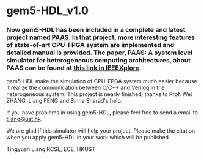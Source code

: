 # gem5-HDL_v1.0

### Now gem5-HDL has been included in a complete and latest project named [PAAS](https://github.com/zslwyuan/PAAS_V1.0). In that project, more interesting features of state-of-art CPU-FPGA system are implemented and detailed manual is provided. The paper, PAAS: A system level simulator for heterogeneous computing architectures, about PAAS can be found at [this link in IEEEXplore](https://ieeexplore.ieee.org/document/8056775).


gem5-HDL make the simulation of CPU-FPGA system much easier because it realize the communication between C/C++ and Verilog in the heterogeneous system. This project is nearly finished, thanks to Prof. Wei ZHANG, Liang FENG and Sinha Sharad's help.

If you have problems in using gem5-HDL, please feel free to send a email to tliang@ust.hk.

We are glad if this simulator will help your project. Please make the citation when you apply gem5-HDL in your work which will be published.

Tingyuan Liang
RCSL, ECE, HKUST

